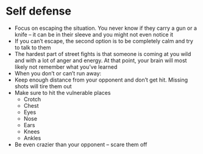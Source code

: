 # Self defense
- Focus on escaping the situation. You never know if they carry a gun or a knife – it can be in their sleeve and you might not even notice it 
- If you can’t escape, the second option is to be completely calm and try to talk to them 
- The hardest part of street fights is that someone is coming at you wild and with a lot of anger and energy. At that point, your brain will most likely not remember what you’ve learned 
- When you don’t or can’t run away:
- Keep enough distance from your opponent and don’t get hit. Missing shots will tire them out 
- Make sure to hit the vulnerable places
    - Crotch
    - Chest
    - Eyes
    - Nose
    - Ears
    - Knees
    - Ankles
- Be even crazier than your opponent – scare them off 
